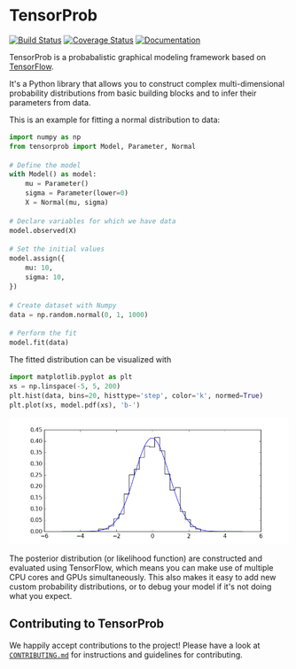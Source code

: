 # TensorProb

[![Build Status](https://img.shields.io/travis/ibab/tensorprob/master.svg)](https://travis-ci.org/ibab/tensorprob)
[![Coverage Status](https://img.shields.io/coveralls/ibab/tensorprob/master.svg)](https://coveralls.io/github/ibab/tensorprob?branch=master)
[![Documentation](https://img.shields.io/badge/documentation-link-blue.svg)](https://ibab.github.io/tensorprob)

TensorProb is a probabalistic graphical modeling framework based on
[TensorFlow](https://github.com/tensorflow/tensorflow).

It's a Python library that allows you to construct complex multi-dimensional
probability distributions from basic building blocks and to infer their
parameters from data.

This is an example for fitting a normal distribution to data:
```python
import numpy as np
from tensorprob import Model, Parameter, Normal

# Define the model
with Model() as model:
    mu = Parameter()
    sigma = Parameter(lower=0)
    X = Normal(mu, sigma)

# Declare variables for which we have data
model.observed(X)

# Set the initial values
model.assign({
    mu: 10,
    sigma: 10,
})

# Create dataset with Numpy
data = np.random.normal(0, 1, 1000)

# Perform the fit
model.fit(data)
```
The fitted distribution can be visualized with
```python
import matplotlib.pyplot as plt
xs = np.linspace(-5, 5, 200)
plt.hist(data, bins=20, histtype='step', color='k', normed=True)
plt.plot(xs, model.pdf(xs), 'b-')
```
<div align="center"><img src="examples/example3.png" width="600px"/></div>


The posterior distribution (or likelihood function) are constructed and
evaluated using TensorFlow, which means you can make use of multiple CPU cores
and GPUs simultaneously. This also makes it easy to add new custom probability
distributions, or to debug your model if it's not doing what you expect.

## Contributing to TensorProb

We happily accept contributions to the project!
Please have a look at [`CONTRIBUTING.md`](CONTRIBUTING.md) for instructions and guidelines for contributing.

